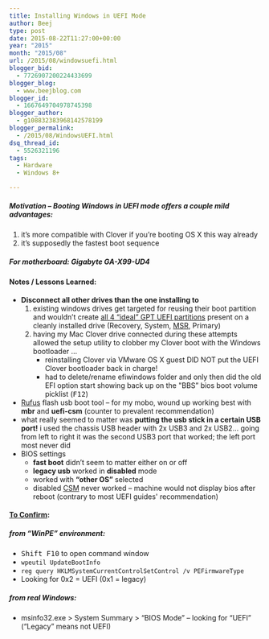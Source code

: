 ```yaml
---
title: Installing Windows in UEFI Mode
author: Beej
type: post
date: 2015-08-22T11:27:00+00:00
year: "2015"
month: "2015/08"
url: /2015/08/windowsuefi.html
blogger_bid:
  - 7726907200224433699
blogger_blog:
  - www.beejblog.com
blogger_id:
  - 1667649704978745398
blogger_author:
  - g108832383968142578199
blogger_permalink:
  - /2015/08/WindowsUEFI.html
dsq_thread_id:
  - 5526321196
tags:
  - Hardware
  - Windows 8+

---
```

##### Motivation &#8211; Booting Windows in UEFI mode offers a couple mild advantages:

  1. it’s more compatible with Clover if you’re booting OS X this way already
  2. it’s supposedly the fastest boot sequence

##### For motherboard: **Gigabyte GA-X99-UD4**

#### Notes / Lessons Learned:

  * **Disconnect all other drives than the one installing to** 
      1. existing windows drives get targeted for reusing their boot partition and wouldn’t create [all 4 “ideal” GPT UEFI partitions][1] present on a cleanly installed drive (Recovery, System, [MSR][2], Primary)
      2. having my Mac Clover drive connected during these attempts allowed the setup utility to clobber my Clover boot with the Windows bootloader … 
          * reinstalling Clover via VMware OS X guest DID NOT put the UEFI Clover bootloader back in charge!
          * had to delete/rename efiwindows folder and only then did the old EFI option start showing back up on the "BBS” bios boot volume picklist (<kbd>F12</kbd>)
  * [Rufus][3] flash usb boot tool &#8211; for my mobo, wound up working best with **mbr** and **uefi-csm** (counter to prevalent recommendation)
  * what really seemed to matter was **putting the usb stick in a certain USB port!** i used the chassis USB header with 2x USB3 and 2x USB2… going from left to right it was the second USB3 port that worked; the left port most never did
  * BIOS settings 
      * **fast boot** didn’t seem to matter either on or off
      * **legacy usb** worked in **disabled** mode
      * worked with **“other OS”** selected
      * disabled [CSM][4] never worked &#8211; machine would not display bios after reboot (contrary to most UEFI guides' recommendation)

#### [To Confirm][5]:

##### from “WinPE” environment:

  * <kbd>Shift F10</kbd> to open command window
  * `wpeutil UpdateBootInfo`
  * `reg query HKLMSystemCurrentControlSetControl /v PEFirmwareType`
  * Looking for 0x2 = UEFI (0x1 = legacy)

##### from real Windows:

  * msinfo32.exe > System Summary > “BIOS Mode” – looking for “UEFI” (“Legacy” means not UEFI)

 [1]: http://www.tenforums.com/tutorials/1950-windows-10-clean-install.html
 [2]: https://en.wikipedia.org/wiki/Microsoft_Reserved_Partition
 [3]: https://rufus.akeo.ie/
 [4]: https://en.wikipedia.org/wiki/Unified_Extensible_Firmware_Interface#CSM_booting
 [5]: http://www.eightforums.com/tutorials/29504-bios-mode-see-if-windows-boot-uefi-legacy-mode.html